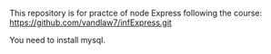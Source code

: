 This repository is for practce of node Express following the course:
https://github.com/vandlaw7/infExpress.git

You need to install mysql.